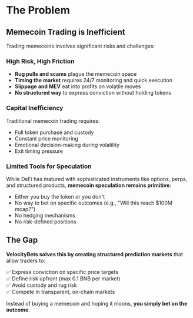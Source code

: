 # The Problem

## Memecoin Trading is Inefficient

Trading memecoins involves significant risks and challenges:

### High Risk, High Friction

- **Rug pulls and scams** plague the memecoin space
- **Timing the market** requires 24/7 monitoring and quick execution
- **Slippage and MEV** eat into profits on volatile moves
- **No structured way** to express conviction without holding tokens

### Capital Inefficiency

Traditional memecoin trading requires:
- Full token purchase and custody
- Constant price monitoring
- Emotional decision-making during volatility
- Exit timing pressure

### Limited Tools for Speculation

While DeFi has matured with sophisticated instruments like options, perps, and structured products, **memecoin speculation remains primitive**:

- Either you buy the token or you don't
- No way to bet on specific outcomes (e.g., "Will this reach $100M mcap?")
- No hedging mechanisms
- No risk-defined positions

## The Gap

**VelocityBets solves this by creating structured prediction markets** that allow traders to:

✅ Express conviction on specific price targets  
✅ Define risk upfront (max 0.1 BNB per market)  
✅ Avoid custody and rug risk  
✅ Compete in transparent, on-chain markets  

Instead of buying a memecoin and hoping it moons, **you simply bet on the outcome**.

